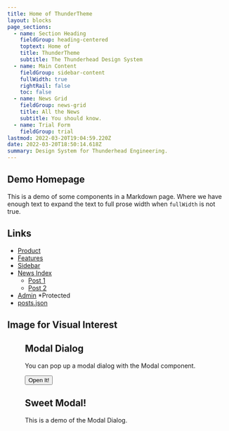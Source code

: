 ```yaml
---
title: Home of ThunderTheme
layout: blocks
page_sections:
  - name: Section Heading
    fieldGroup: heading-centered
    toptext: Home of
    title: ThunderTheme
    subtitle: The Thunderhead Design System
  - name: Main Content
    fieldGroup: sidebar-content
    fullWidth: true
    rightRail: false
    toc: false
  - name: News Grid
    fieldGroup: news-grid
    title: All the News
    subtitle: You should know.
  - name: Trial Form
    fieldGroup: trial
lastmod: 2022-03-20T19:04:59.220Z
date: 2022-03-20T18:50:14.618Z
summary: Design System for Thunderhead Engineering.
---
```

<script context="module">
	export async function load({ fetch }) {
		const posts = await fetch('/posts.json').then((res) => res.json());
    return {
			props: {
				posts
			}
		};
	}
</script>

<script>
  import Modal from '$lib/components/Modal.svelte';
  import Figure from '$lib/components/Figure.svelte';
  let modal
</script>

## Demo Homepage

This is a demo of some components in a Markdown page.
Where we have enough text to expand the text to full prose width when `fullWidth` is not true.

## Links

- [Product](/product)
- [Features](/features)
- [Sidebar](/sidebar)
- [News Index](/news)
  - [Post 1](/news/post1)
  - [Post 2](/news/post2)
- [Admin](/admin) *Protected
- [posts.json](/posts.json)

## Image for Visual Interest

<Figure
  title="Javascript on Laptop"
  caption='Javascript on Laptop, Photo by <a href="https://unsplash.com/@clemhlrdt?utm_source=unsplash&utm_medium=referral&utm_content=creditCopyText">Clément Hélardot</a> on <a href="https://unsplash.com/s/photos/computer?utm_source=unsplash&utm_medium=referral&utm_content=creditCopyText">Unsplash</a>'
  image="https://images.unsplash.com/photo-1504868584819-f8e8b4b6d7e3?crop=entropy&cs=tinysrgb&fit=max&fm=jpg&ixid=MXwxfDB8MXxhbGx8fHx8fHx8fA&ixlib=rb-1.2.1&q=80&w=1080&utm_source=unsplash_source&utm_medium=referral&utm_campaign=api-credit"
/>

<div class="prose">
  <h2>Modal Dialog</h2>
  <p>You can pop up a modal dialog with the Modal component.</p>
  <button on:click={modal.show()} class="btn">Open It!</button>
</div>

<Modal bind:this={modal}>
  <div class="mt-3 text-center">
    <h2 class="text-lg leading-6 font-medium text-gray-900">Sweet Modal!</h2>
    <div class="mt-2 px-7 py-3">
      <p class="text-sm text-gray-500">This is a demo of the Modal Dialog.</p>
    </div>
  </div>
</Modal>
